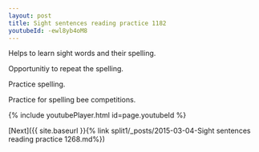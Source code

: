 ```yaml
---
layout: post
title: Sight sentences reading practice 1182
youtubeId: -ewl8yb4oM8
---
```

 
 
Helps to learn sight words and their spelling.

Opportunitiy to repeat the spelling. 

Practice spelling. 
 
Practice for spelling bee competitions. 
 
{% include youtubePlayer.html id=page.youtubeId %}
 
 

[Next]({{ site.baseurl }}{% link  split1/_posts/2015-03-04-Sight sentences reading practice 1268.md%})
 
